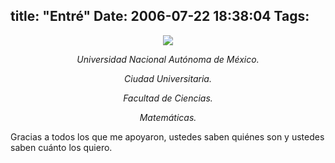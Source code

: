 title: "Entré"
Date: 2006-07-22 18:38:04
Tags: 
---
<p align="center"><a target="_blank" href="http://www.unam.mx/"><img src="http://www.damog.net/files/misc/escudo-unam.jpg"/></a></p>
<p align="center"><em>Universidad Nacional Autónoma de México.</em></p>
<p align="center"><em>Ciudad Universitaria.</em></p>
<p align="center"><em>Facultad de Ciencias.</em></p>
<p align="center"><em>Matemáticas.</em></p>
<p align="left">Gracias a todos los que me apoyaron, ustedes saben quiénes son y ustedes saben cuánto los quiero.</p>
